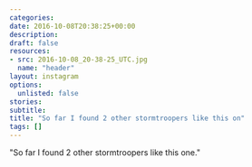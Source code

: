 ```yaml
---
categories:
date: 2016-10-08T20:38:25+00:00
description:
draft: false
resources:
- src: 2016-10-08_20-38-25_UTC.jpg
  name: "header"
layout: instagram
options:
  unlisted: false
stories:
subtitle:
title: "So far I found 2 other stormtroopers like this on"
tags: []
---
```


"So far I found 2 other stormtroopers like this one."
